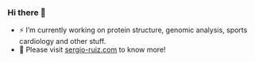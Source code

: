 ### Hi there 👋

- ⚡ I’m currently working on protein structure, genomic analysis, sports cardiology and other stuff.
- 💬 Please visit [sergio-ruiz.com](http://www.sergio-ruiz.com) to know more!

<!--
**sruizcarmona/sruizcarmona** is a ✨ _special_ ✨ repository because its `README.md` (this file) appears on your GitHub profile.

Here are some ideas to get you started:

- 🔭 I’m currently working on ...
- 🌱 I’m currently learning ...
- 👯 I’m looking to collaborate on ...
- 🤔 I’m looking for help with ...
- 💬 Ask me about ...
- 📫 How to reach me: ...
- 😄 Pronouns: ...
- ⚡ Fun fact: ...
-->
